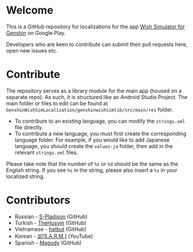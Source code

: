 Welcome
======

This is a GitHub repository for localizations for the app [Wish Simulator for Genshin](https://play.google.com/store/apps/details?id=com.saihou.genshinwishsim) on Google Play.


Developers who are keen to contribute can submit their pull requests here, open new issues etc.

Contribute
======

The repository serves as a library module for the main app (housed on a separate repo). As such, it is structured like an Android Studio Project. The main folder or files to edit can be found at `GenshinWishSimLocalization/genshinwishsimlib/src/main/res` folder.

- To contribute to an existing language, you can modify the `strings.xml` file directly.
- To contribute a new language, you must first create the corresponding language folder. For example, if you would like to add Japanese language, you should create the `values-ja` folder, then add in the relevant `strings.xml` files.

Please take note that the number of `%s` or `%d` should be the same as the English string. If you see `%s` in the string, please also insert a `%s` in your localized string.


Contributors
======
- Russian - [S-Pladison](https://github.com/S-Pladison) (GitHub)
- Turkish - [TheHusyin](https://github.com/TheHusyin) (GitHub)
- Vietnamese - [hatbut](https://github.com/hatbut) (GitHub)
- Korean - [삶[S.A.R.M.]](https://youtube.com/c/%EC%82%B6sarm) (YouTube)
- Spanish - [Magody](https://github.com/Magody) (GitHub)
